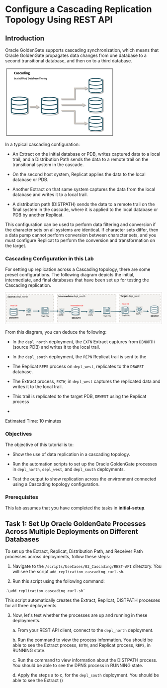 # Configure a Cascading Replication Topology Using REST API  


## Introduction

Oracle GoldenGate supports cascading synchronization, which means that Oracle GoldenGate propagates data changes from one database to a second transitional database, and then on to a third database.

![This image shows the Cascading topology.](./images/cascading.png)

In a typical cascading configuration: 

* An Extract on the initial database or PDB, writes captured data to a local trail, and a Distribution Path sends the data to a remote trail on the transitional system in the cascade.

* On the second host system, Replicat applies the data to the local database or PDB.

* Another Extract on that same system captures the data from the local database and writes it to a local trail.

* A distribution path (DISTPATH) sends the data to a remote trail on the final system in the cascade, where it is applied to the local database or PDB by another Replicat.

This configuration can be used to perform data filtering and conversion if the character sets on all systems are identical. If character sets differ, then a data pump cannot perform conversion between character sets, and you must configure Replicat to perform the conversion and transformation on the target.

### Cascading Configuration in this Lab

For setting up replication across a Cascading topology, there are some preset configurations. The following diagram depicts the initial, intermediate, and final databases that have been set up for testing the Cascading replication. 

![The initial source database, DBNORTH, replicates to the intermediate database, DBWEST, then the Extract from from DBWEST writes to the local trail and sends the data to DBSOUTH using a distribution path](./images/cascading_livelab_uc.png)

From this diagram, you can deduce the following: 

* In the `depl_north` deployment, the `EXTN` Extract captures from `DBNORTH` (source PDB) and writes it to the local trail.

* In the `depl_south` deployment, the `REPN` Replicat trail is sent to the 
* The Replicat `REPS` process on `depl_west`, replicates to the `DBWEST` database.  

* The Extract process, `EXTW`, in `depl_west` captures the replicated data and writes it to the local trail.

*  This trail is replicated to the target PDB, `DBWEST` using the Replicat process 

*  



Estimated Time: 10 minutes

### Objectives

The objective of this tutorial is to:

* Show the use of data replication in a cascading topology.

* Run the automation scripts to set up the Oracle GoldenGate processes in `depl_north`, `depl_west`, and `depl_south` deployments. 

* Test the output to show replication across the environment connected using a Cascading topology configuration.

### Prerequisites

This lab assumes that you have completed the tasks in **initial-setup**.


## Task 1: Set Up Oracle GoldenGate Processes Across Multiple Deployments on Different Databases

   To set up the Extract, Replicat, Distribution Path, and Receiver Path processes across deployments, follow these steps:

   1. Navigate to the `/scripts/UseCases/03_Cascading/REST-API` directory. You will see the script `add_replication_cascading_curl.sh`.

   2. Run this script using the following command:

   ```
   .\add_replication_cascading_curl.sh`
   
   ```
   This script automatically creates the Extract, Replicat, DISTPATH processes for all three deployments.

   3. Now, let's test whether the processes are up and running in these deployments. 

       a. From your REST API client, connect to the `depl_north` deployment.

       b. Run the command to view the process information. You should be able to see the Extract process, `EXTN`, and Replicat process, `REPS`, in RUNNING state.

       c. Run the command to view information about the DISTPATH process. You should be able to see the DPNS process in RUNNING state.

       d. Apply the steps a to c, for the `depl_south` deployment. You should be able to see the Extract ()